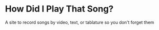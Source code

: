 # How Did I Play That Song? 

A site to record songs by video, text, or tablature so you don't forget them 
